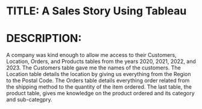 # TITLE: A Sales Story Using Tableau
# DESCRIPTION:
A company was kind enough to allow me access to their Customers, Location, Orders, and Products tables from the years 2020, 2021, 2022, and 2023. The Customers table gave me the names of the customers. The Location table details the location by giving us everything from the Region to the Postal Code. The Orders table details everything order related from the shipping method to the quantity of the item ordered. The last table, the product table, gives me knowledge on the product ordered and its category and sub-categpry. 

